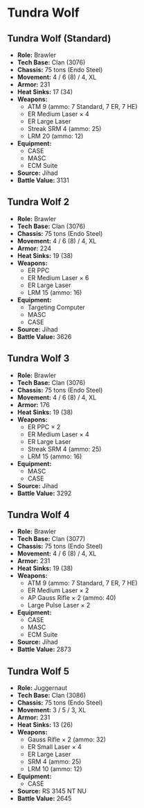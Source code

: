 # Tundra Wolf
## Tundra Wolf (Standard)
- **Role:** Brawler
- **Tech Base:** Clan (3076)
- **Chassis:** 75 tons (Endo Steel)
- **Movement:** 4 / 6 (8) / 4, XL
- **Armor:** 231
- **Heat Sinks:** 17 (34)
- **Weapons:**
  - ATM 9 (ammo: 7 Standard, 7 ER, 7 HE)
  - ER Medium Laser × 4
  - ER Large Laser
  - Streak SRM 4 (ammo: 25)
  - LRM 20 (ammo: 12)
- **Equipment:**
  - CASE
  - MASC
  - ECM Suite
- **Source:** Jihad
- **Battle Value:** 3131

## Tundra Wolf 2
- **Role:** Brawler
- **Tech Base:** Clan (3076)
- **Chassis:** 75 tons (Endo Steel)
- **Movement:** 4 / 6 (8) / 4, XL
- **Armor:** 224
- **Heat Sinks:** 19 (38)
- **Weapons:**
  - ER PPC
  - ER Medium Laser × 6
  - ER Large Laser
  - LRM 15 (ammo: 16)
- **Equipment:**
  - Targeting Computer
  - MASC
  - CASE
- **Source:** Jihad
- **Battle Value:** 3626

## Tundra Wolf 3
- **Role:** Brawler
- **Tech Base:** Clan (3076)
- **Chassis:** 75 tons (Endo Steel)
- **Movement:** 4 / 6 (8) / 4, XL
- **Armor:** 176
- **Heat Sinks:** 19 (38)
- **Weapons:**
  - ER PPC × 2
  - ER Medium Laser × 4
  - ER Large Laser
  - Streak SRM 4 (ammo: 25)
  - LRM 15 (ammo: 16)
- **Equipment:**
  - MASC
  - CASE
- **Source:** Jihad
- **Battle Value:** 3292

## Tundra Wolf 4
- **Role:** Brawler
- **Tech Base:** Clan (3077)
- **Chassis:** 75 tons (Endo Steel)
- **Movement:** 4 / 6 (8) / 4, XL
- **Armor:** 231
- **Heat Sinks:** 19 (38)
- **Weapons:**
  - ATM 9 (ammo: 7 Standard, 7 ER, 7 HE)
  - ER Medium Laser × 2
  - AP Gauss Rifle × 2 (ammo: 40)
  - Large Pulse Laser × 2
- **Equipment:**
  - CASE
  - MASC
  - ECM Suite
- **Source:** Jihad
- **Battle Value:** 2873

## Tundra Wolf 5
- **Role:** Juggernaut
- **Tech Base:** Clan (3086)
- **Chassis:** 75 tons (Endo Steel)
- **Movement:** 3 / 5 / 3, XL
- **Armor:** 231
- **Heat Sinks:** 13 (26)
- **Weapons:**
  - Gauss Rifle × 2 (ammo: 32)
  - ER Small Laser × 4
  - ER Large Laser
  - SRM 4 (ammo: 25)
  - LRM 10 (ammo: 12)
- **Equipment:**
  - CASE
- **Source:** RS 3145 NT NU
- **Battle Value:** 2645

